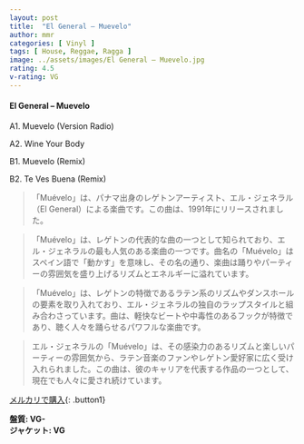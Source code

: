 ```yaml
---
layout: post
title:  "El General – Muevelo"
author: mmr
categories: [ Vinyl ]
tags: [ House, Reggae, Ragga ]
image: ../assets/images/El General – Muevelo.jpg
rating: 4.5
v-rating: VG
---
```


#### El General – Muevelo

A1. Muevelo (Version Radio)

A2. Wine Your Body

B1. Muevelo (Remix)

B2. Te Ves Buena (Remix)

> 「Muévelo」は、パナマ出身のレゲトンアーティスト、エル・ジェネラル（El General）による楽曲です。この曲は、1991年にリリースされました。

> 「Muévelo」は、レゲトンの代表的な曲の一つとして知られており、エル・ジェネラルの最も人気のある楽曲の一つです。曲名の「Muévelo」はスペイン語で「動かす」を意味し、その名の通り、楽曲は踊りやパーティーの雰囲気を盛り上げるリズムとエネルギーに溢れています。

> 「Muévelo」は、レゲトンの特徴であるラテン系のリズムやダンスホールの要素を取り入れており、エル・ジェネラルの独自のラップスタイルと組み合わさっています。曲は、軽快なビートや中毒性のあるフックが特徴であり、聴く人々を踊らせるパワフルな楽曲です。

> エル・ジェネラルの「Muévelo」は、その感染力のあるリズムと楽しいパーティーの雰囲気から、ラテン音楽のファンやレゲトン愛好家に広く受け入れられました。この曲は、彼のキャリアを代表する作品の一つとして、現在でも人々に愛され続けています。


[メルカリで購入](https://jp.mercari.com/item/m24319848302){: .button1}

<div class="mt-4 mb-4 d-flex align-items-center">
<strong class="mr-1">盤質: VG-</strong>
</div>
<div class="mt-4 mb-4 d-flex align-items-center">
<strong class="mr-1">ジャケット: VG</strong>
</div>
